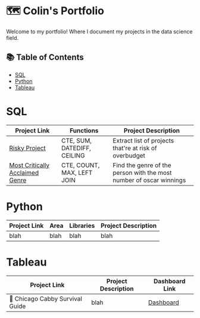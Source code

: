 # 🗺 Colin's Portfolio
Welcome to my portfolio! Where I document my projects in the data science field.


## 📚 Table of Contents
- [SQL](#sql)
- [Python](#python)
- [Tableau](#tableau)

# SQL
| Project Link | Functions | Project Description |
|---|---|---|
| [Risky Project](https://github.com/colinlim84/StrataScratch/blob/main/README.md) | CTE, SUM, DATEDIFF, CEILING | Extract list of projects that're at risk of overbudget |
| [Most Critically Acclaimed Genre](https://github.com/colinlim84/sql_netflix/blob/main/README.md) | CTE, COUNT, MAX, LEFT JOIN | Find the genre of the person with the most number of oscar winnings |


# Python
| Project Link | Area | Libraries |  Project Description |
|---|---|---|---|
| blah | blah | blah | blah |


# Tableau
| Project Link | Project Description | Dashboard Link |
|---|---|---|
| 🚗  Chicago Cabby Survival Guide | blah | [Dashboard](https://public.tableau.com/app/profile/colin.lim1062/viz/ChicagoCabbySurvivalGuide/ChicagoTaxi) |


